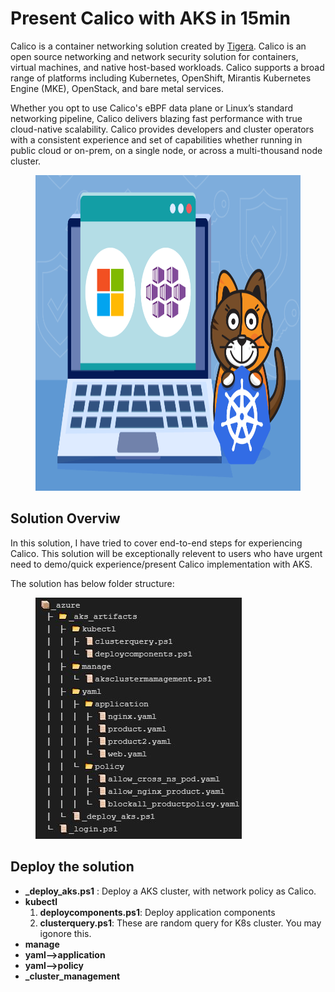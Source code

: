 # Present Calico with AKS in 15min

Calico is a container networking solution created by <a href='https://www.tigera.io/'>Tigera</a>. Calico is an open source networking and network security solution for containers, virtual machines, and native host-based workloads. Calico supports a broad range of platforms including Kubernetes, OpenShift, Mirantis Kubernetes Engine (MKE), OpenStack, and bare metal services.

Whether you opt to use Calico's eBPF data plane or Linux’s standard networking pipeline, Calico delivers blazing fast performance with true cloud-native scalability. Calico provides developers and cluster operators with a consistent experience and set of capabilities whether running in public cloud or on-prem, on a single node, or across a multi-thousand node cluster.

<figure class="wp-block-image size-large is-resized"><img src="https://github.com/khanasif1/Calico-with-AKS/blob/main/images/Windows-AKS.png" alt="" class="wp-image-4784" width="753" height="505"/></figure>

<h2>Solution Overviw</h2>

In this solution, I have tried to cover end-to-end steps for experiencing Calico. This solution will be exceptionally relevent to users who have urgent need to demo/quick experience/present Calico implementation with AKS.

The solution has below folder structure:
<figure class="wp-block-image size-large is-resized"><img src="https://github.com/khanasif1/Calico-with-AKS/blob/main/images/folder.JPG" alt="" class="wp-image-4784" width="330" height="386"/></figure>

<h2>Deploy the solution</h2>

<ul>
<li><strong>_deploy_aks.ps1</strong> : Deploy a AKS cluster, with network policy as Calico. </li>
<li><strong>kubectl</strong>
            <ol>
                <li><strong>deploycomponents.ps1</strong>: Deploy application components</li>
                <li><strong>clusterquery.ps1</strong>: These are random query for K8s cluster. You may igonore this.</li>
            </ol>
</li>
<li><strong>manage</strong></li>
<li><strong>yaml-->application</strong></li>
<li><strong>yaml-->policy</strong></li>
<li><strong>_cluster_management</strong></li>
</ul>
